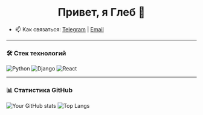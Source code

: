 <h1 align="center">Привет, я Глеб 👋</h1>


- 📫 Как связаться: [Telegram](https://t.me/gb_inc) | [Email](mailto:bielsky.gleb@mail.ru)

---

### 🛠️ Стек технологий

![Python](https://img.shields.io/badge/-Python-333333?style=flat&logo=python)
![Django](https://img.shields.io/badge/-Django-092E20?style=flat&logo=django)
![React](https://img.shields.io/badge/-React-20232A?style=flat&logo=react)

---

### 📊 Статистика GitHub

![Your GitHub stats](https://github-readme-stats.vercel.app/api?username=gbbelskij&show_icons=true&theme=github_dark)
![Top Langs](https://github-readme-stats.vercel.app/api/top-langs/?username=gbbelskij&layout=compact&theme=github_dark)
